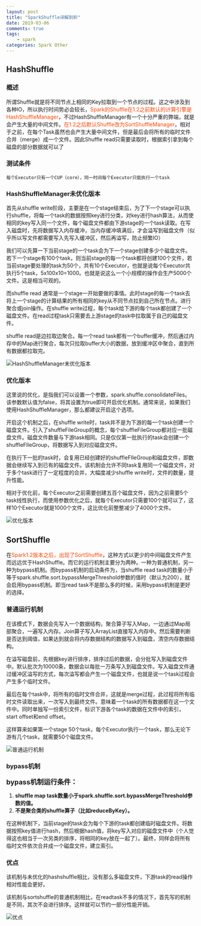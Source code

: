 ```yaml
---
layout: post
title: "SparkShuffle详解剖析"
date: 2019-03-06
comments: true
tags: 
	- spark
categories: Spark Other
---
```

## HashShuffle

### 概述

所谓Shuffle就是将不同节点上相同的Key拉取到一个节点的过程。这之中涉及到各种IO，所以执行时间势必会较长，<font color=#FF4500>Spark的Shuffle在1.2之前默认的计算引擎是HashShuffleManager</font>，不过HashShuffleManager有一个十分严重的弊端，就是会产生大量的中间文件。<font color=#FF4500>在1.2之后默认Shuffle改为SortShuffleManager</font>，相对于之前，在每个Task虽然也会产生大量中间文件，但是最后会将所有的临时文件合并（merge）成一个文件。因此Shuffle read只需要读取时，根据索引拿到每个磁盘的部分数据就可以了
<!--more--> 
### 测试条件

`每个Executor只有一个CUP（core），同一时间每个Executor只能执行一个task`

### HashShuffleManager未优化版本

首先从shuffle write阶段，主要是在一个stage结束后，为了下一个stage可以执行shuffle，将每一个task的数据按照key进行分类，对key进行hash算法，从而使相同的key写入同一个文件，每个磁盘文件都由下游stage的一个task读取。在写入磁盘时，先将数据写入内存缓冲，当内存缓冲填满后，才会溢写到磁盘文件（似乎所以写文件都需要写入先写入缓冲区，然后再溢写，防止频繁IO）

我们可以先算一下当前stage的一个task会为下一个stage创建多少个磁盘文件。若下一个stage有100个task，则当前stage的每一个task都将创建100个文件，若当前stage要处理的task为50个，共有10个Executor，也就是说每个Executor共执行5个task，5x100x10=1000。也就是说这么一个小规模的操作会生产5000个文件。这是相当可观的。

而shuffle read 通常是一个stage一开始要做的事情。此时stage的每一个task去将上一个stage的计算结果的所有相同的key从不同节点拉到自己所在节点。进行聚合或join操作。在shuffle write过程，每个task给下游的每个task都创建了一个磁盘文件。在read过程task只需要去上游stage的task中拉取属于自己的磁盘文件。

shuffle read是边拉取边聚合。每一个read task都有一个buffer缓冲，然后通过内存中的Map进行聚合，每次只拉取buffer大小的数据，放到缓冲区中聚合，直到所有数据都拉取完。

![HashShuffleManager未优化版本](/source/assets/blogImg/2019-03-06-1.png)

### 优化版本

这里说的优化，是指我们可以设置一个参数，spark.shuffle.consolidateFiles。该参数默认值为false，将其设置为true即可开启优化机制。通常来说，如果我们使用HashShuffleManager，那么都建议开启这个选项。

开启这个机制之后，在shuffle write时，task并不是为下游的每一个task创建一个磁盘文件。引入了shuffleFileGroup的概念，每个shuffleFileGroup都对应一批磁盘文件。磁盘文件数量与下游task相同。只是仅仅第一批执行的task会创建一个shuffleFIleGroup，将数据写入到对应磁盘文件。

在执行下一批的task时，会复用已经创建好的shuffleFIleGroup和磁盘文件，即数据会继续写入到已有的磁盘文件。该机制会允许不同task复用同一个磁盘文件，对于多个task进行了一定程度的合并，大幅度减少shuffle write时，文件的数量，提升性能。

相对于优化前，每个Executor之前需要创建五百个磁盘文件，因为之前需要5个task线性执行，而使用参数优化之后，就每个Executor只需要100个就可以了，这样10个Executor就是1000个文件，这比优化前整整减少了4000个文件。

![优化版本](/source/assets/blogImg/2019-03-06-2.png)

## SortShuffle

在<font color=#FF4500>Spark1.2版本之后，出现了SortShuffle</font>，这种方式以更少的中间磁盘文件产生而远远优于HashShuffle。而它的运行机制主要分为两种。一种为普通机制，另一种为bypass机制。而bypass机制的启动条件为，当shuffle read task的数量小于等于spark.shuffle.sort.bypassMergeThreshold参数的值时（默认为200），就会启用bypass机制。即当read task不是那么多的时候，采用bypass机制是更好的选择。

### 普通运行机制

在该模式下，数据会先写入一个数据结构，聚合算子写入Map，一边通过Map局部聚合，一遍写入内存。Join算子写入ArrayList直接写入内存中。然后需要判断是否达到阈值，如果达到就会将内存数据结构的数据写入到磁盘，清空内存数据结构。

在溢写磁盘前，先根据key进行排序，排序过后的数据，会分批写入到磁盘文件中。默认批次为10000条，数据会以每批一万条写入到磁盘文件。写入磁盘文件通过缓冲区溢写的方式，每次溢写都会产生一个磁盘文件，也就是说一个task过程会产生多个临时文件。

最后在每个task中，将所有的临时文件合并，这就是merge过程，此过程将所有临时文件读取出来，一次写入到最终文件。意味着一个task的所有数据都在这一个文件中。同时单独写一份索引文件，标识下游各个task的数据在文件中的索引，start offset和end offset。

这样算来如果第一个stage 50个task，每个Executor执行一个task，那么无论下游有几个task，就需要50个磁盘文件。

![普通运行机制](/source/assets/blogImg/2019-03-06-3.png)

### bypass机制

<font size=4><b>bypass机制运行条件：</b></font>

1. **shuffle map task数量小于spark.shuffle.sort.bypassMergeThreshold参数的值。**
2. **不是聚合类的shuffle算子（比如reduceByKey）。**

在这种机制下，当前stage的task会为每个下游的task都创建临时磁盘文件。将数据按照key值进行hash，然后根据hash值，将key写入对应的磁盘文件中（个人觉得这也相当于一次另类的排序，将相同的key放在一起了）。最终，同样会将所有临时文件依次合并成一个磁盘文件，建立索引。

### 优点

该机制与未优化的hashshuffle相比，没有那么多磁盘文件，下游task的read操作相对性能会更好。

该机制与sortshuffle的普通机制相比，在readtask不多的情况下，首先写的机制是不同，其次不会进行排序。这样就可以节约一部分性能开销。 

![优点](/source/assets/blogImg/2019-03-06-4.png)
<font color=#FF4500 >
</font>